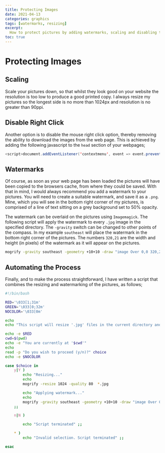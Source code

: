 ```yaml
---
title: Protecting Images
date: 2021-04-13
categories: graphics
tags: [watermarks, resizing]
excerpt:
  How to protect pictures by adding watermarks, scaling and disabling the mouse right click option.
toc: true
---
```


# Protecting Images

## Scaling

Scale your pictures down, so that whilst they look good on your website the resolution is too low to produce a good printed copy. I always resize my pictures so the longest side is no more than 1024px and resolution is no greater than 90ppi.

## Disable Right Click

Another option is to disable the mouse right click option, thereby removing the ability to download the images from the web page. This is achieved by adding the following javascript to the `head` section of your webpages;

```java
<script>document.addEventListener('contextmenu', event => event.preventDefault());</script>
```

## Watermarks

Of course, as soon as your web page has been loaded the pictures will have been copied to the browsers cache, from where they could be saved. With that in mind, I would always recommend you add a watermark to your pictures. You will need to create a suitable watermark, and save it as a `.png`. Mine, which you will see in the bottom right corner of my pictures, is comprised of a line of text sitting on a grey background set to 50% opacity.

The watermark can be overlaid on the pictures using `Imagemagick`. The following script will apply the watermark to every `.jpg` image in the specified directory. The `-gravity` switch can be changed to other points of the compass. In my example `southeast` will place the watermark in the bottom right corner of the pictures. The numbers `320,21` are the width and height (in pixels) of the watermark as it will appear on the pictures.

```bash
mogrify -gravity southeast -geometry +10+10 -draw "image Over 0,0 320,21 '/home/paul/watermark.png'" *.jpg
```

## Automating the Process

Finally, and to make the process straightforward, I have written a script that combines the resizing and watermarking of the pictures, as follows;

```bash
#!/bin/bash

RED='\033[1;31m'
GREEN='\033[0;32m'
NOCOLOR='\033[0m'

echo
echo "This script will resize '.jpg' files in the current directory and apply a watermark to each."

echo -e $RED
cwd=$(pwd)
echo -e "You are currently at '$cwd'"
echo
read -p "Do you wish to proceed (y/n)?" choice
echo -e $NOCOLOR

case $choice in
	y|Y )
		echo "Resizing..."
		echo
		mogrify -resize 1024 -quality 80  *.jpg

		echo "Applying watermark..."
		echo
		mogrify -gravity southeast -geometry +10+10 -draw "image Over 0,0 320,21 '/home/paul/watermark.png'" *.jpg
	;;

	n|N )

		echo "Script terminated" ;;

	* )
		echo "Invalid selection. Script terminated" ;;

esac
```

